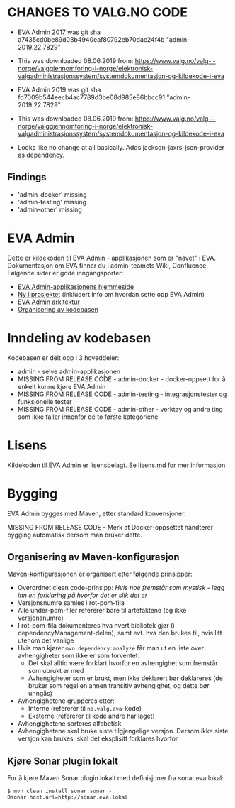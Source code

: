 # CHANGES TO VALG.NO CODE

- EVA Admin 2017 was git sha a7435cd0be89d03b4940eaf80792eb70dac24f4b "admin-2019.22.7829"
- This was downloaded 08.06.2019 from:
https://www.valg.no/valg-i-norge/valggjennomforing-i-norge/elektronisk-valgadministrasjonssystem/systemdokumentasjon-og-kildekode-i-eva

- EVA Admin 2019 was git sha fd7009b544eecb4ac7789d3be08d985e86bbcc91 "admin-2019.22.7829"
- This was downloaded 08.06.2019 from:
https://www.valg.no/valg-i-norge/valggjennomforing-i-norge/elektronisk-valgadministrasjonssystem/systemdokumentasjon-og-kildekode-i-eva
- Looks like no change at all basically. Adds jackson-jaxrs-json-provider as dependency.

## Findings
- 'admin-docker' missing
- 'admin-testing' missing
- 'admin-other' missing

# EVA Admin

Dette er kildekoden til EVA Admin - applikasjonen som er "navet" i EVA.
Dokumentasjon om EVA finner du i admin-teamets Wiki, Confluence. 
Følgende sider er gode inngangsporter:

* [EVA Admin-applikasjonens hjemmeside](https://confluence.valg.no/display/EA/EVA+Admin)
* [Ny i prosjektet](https://confluence.valg.no/display/FELLES/Ny+i+prosjektet) (inkludert info om hvordan sette opp EVA Admin)
* [EVA Admin arkitektur](https://confluence.valg.no/display/EA/Arkitektur+EVA+Admin)
* [Organisering av kodebasen](https://confluence.valg.no/display/EA/Kodeorganisering)

# Inndeling av kodebasen

Kodebasen er delt opp i 3 hoveddeler:

* admin - selve admin-applikasjonen
* MISSING FROM RELEASE CODE - admin-docker - docker-oppsett for å enkelt kunne kjøre EVA Admin
* MISSING FROM RELEASE CODE - admin-testing - integrasjonstester og funksjonelle tester
* MISSING FROM RELEASE CODE - admin-other - verktøy og andre ting som ikke faller innenfor de to første kategoriene

# Lisens

Kildekoden til EVA Admin er lisensbelagt. Se lisens.md for mer informasjon

# Bygging

EVA Admin bygges med Maven, etter standard konvensjoner.

MISSING FROM RELEASE CODE - Merk at Docker-oppsettet håndterer bygging automatisk dersom man bruker dette.

## Organisering av Maven-konfigurasjon

Maven-konfigurasjonen er organisert etter følgende prinsipper:

* Overordnet clean code-prinsipp: _Hvis noe fremstår som mystisk - legg inn en forklaring på hvorfor det er slik det er_
* Versjonsnumre samles i rot-pom-fila
* Alle under-pom-filer refererer bare til artefaktene (og ikke versjonsnumre)
* I rot-pom-fila dokumenteres hva hvert bibliotek gjør (i dependencyManagement-delen), samt evt. hva den brukes til, hvis litt utenom det vanlige
* Hvis man kjører `mvn dependency:analyze` får man ut en liste over avhengigheter som ikke er som forventet:
  * Det skal alltid være forklart hvorfor en avhengighet som fremstår som ubrukt er med
  * Avhengigheter som er brukt, men ikke deklarert bør deklareres (de bruker som regel en annen transitiv avhengighet, og dette bør unngås)
* Avhengighetene grupperes etter:
  * Interne (refererer til `no.valg.eva`-kode)
  * Eksterne (refererer til kode andre har laget)
* Avhengighetene sorteres alfabetisk
* Avhengighetene skal bruke siste tilgjengelige versjon. Dersom ikke siste versjon kan brukes, skal det eksplisitt forklares hvorfor

## Kjøre Sonar plugin lokalt
For å kjøre Maven Sonar plugin lokalt med definisjoner fra sonar.eva.lokal:

`$ mvn clean install sonar:sonar -Dsonar.host.url=http://sonar.eva.lokal`